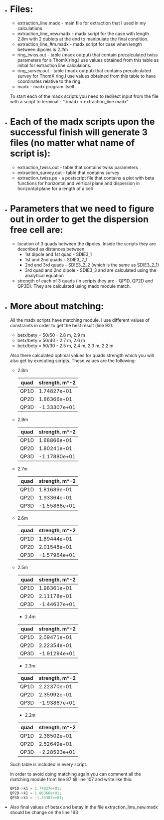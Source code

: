 * # Files:
  * extraction_line.madx - main file for extraction that I used in my calculations
  * extraction_line_new.madx - madx script for the case with length 2.8m with 2 dublets at the end
                                  to manipulate the final condition.
  * extraction_line_#m.madx - madx script for case when length between dipoles is 2.#m
  * ring_twiss.out - table (madx output) that contain precalculated twiss parameters for a ThomX ring.I use values obtained from this table as initial for extraction line calculaions.
  * ring_survey.out         - table (madx output) that contains precalculated survey for ThomX ring.I use values obtained from this table to have coordinates relative to the ring.
  * madx - madx program itself

  To start each of the madx scripts you need to redirect input from the file with a script to terminal -  "./madx < extraction_line.madx"

* # Each of the madx scripts upon the successful finish will generate 3 files (no matter what name of script is):
  * extraction_twiss.out - table that contains twiss parameters
  * extraction_survey.out - table that contains survey
  * extraction_twiss.ps - a postscript file that contains a plot with beta functions for horizontal and vertical plane and dispersion in horizontal plane for a length of a cell

* # Parameters that we need to figure out in order to get the dispersion free cell are:
  * location of 3 quads between the dipoles.
    Inside the scripts they are described as distances between
    * 1st dipole and 1st quad - SDIE3_1
    * 1st and 2nd quads       - SDIE3_2_1
    * 2nd and 3rd quads       - SDIE3_2_2 (which is the same as SDIE3_2_1)
    * 3rd quad and 2nd dipole - SDIE3_3
      and are calculated using the analytical equation
  * strength of each of 3 quads (in scripts they are - QP1D, QP2D and QP3D).
    They are calculated using madx module match.

* # More about matching:
  All the madx scripts have matching module. I use different values of constraints in order to get the best result (line 92):
  * betx/bety = 50/50 - 2.8 m, 2.9 m
  * betx/bety = 50/40 - 2.7 m, 2.6 m
  * betx/bety = 50/30 - 2.5 m, 2.4 m, 2.3 m, 2.2 m

  Also there calculated optimal values for quads strength which you will also get by executing scripts. These values are the following:

  * 2.8m

    quad | strength, m^-2
    ------------ | -------------
    QP1D | 1.74827e+01
    QP2D | 1.86366e+01
    QP3D | -1.33307e+01
  * 2.9m

    quad | strength, m^-2
    ------------ | -------------
		QP1D | 1.68866e+01
		QP2D | 1.80241e+01
		QP3D | -1.17880e+01
  * 2.7m

    quad | strength, m^-2
    ------------ | -------------
		QP1D | 1.81689e+01
		QP2D | 1.93364e+01
		QP3D | -1.55868e+01
  * 2.6m

    quad | strength, m^-2
    ------------ | -------------
    QP1D | 1.89444e+01
    QP2D | 2.01548e+01
    QP3D | -1.57964e+01
  * 2.5m

    quad | strength, m^-2
    ------------ | -------------
		QP1D | 1.98361e+01
		QP2D | 2.11178e+01
		QP3D | -1.44637e+01
	* 2.4m

    quad | strength, m^-2
    ------------ | -------------
		QP1D | 2.09471e+01
		QP2D | 2.22354e+01
		QP3D | -1.91294e+01
	* 2.3m

    quad | strength, m^-2
    ------------ | -------------
		QP1D | 2.22370e+01
		QP2D | 2.35992e+01
		QP3D | -1.93867e+01
	* 2.2m

    quad | strength, m^-2
    ------------ | -------------
		QP1D | 2.38502e+01
		QP2D | 2.52649e+01
    QP3D | -2.28523e+01

  Such table is included in every script.
  
  In order to avoid doing matching again you can comment all the matching module from line 87 till line 107 and write like this:
  ```c++
  QP1D->k1 = 1.74827e+01;
  QP2D->k1 = 1.86366e+01;
  QP3D->k1 = -1.33307e+01;
  ```

* Also final values of betax and betay in the file extraction_line_new.madx should be change on the line 193
